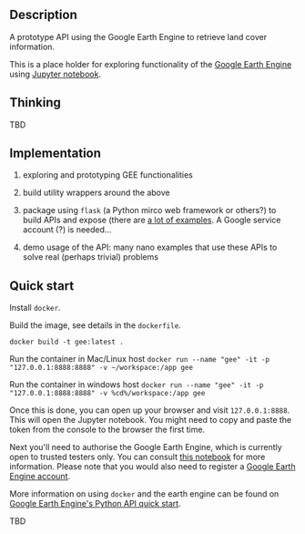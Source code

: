 ## Description

A prototype API using the Google Earth Engine to retrieve land cover information.

This is a place holder for exploring functionality of the [Google Earth Engine](https://earthengine.google.com) using [Jupyter notebook](https://jupyter.org).

## Thinking

TBD


## Implementation

1. exploring and prototyping GEE functionalities

2. build utility wrappers around the above

3. package using `flask` (a Python mirco web framework or others?) to build APIs and expose (there are [a lot of examples](https://github.com/google/earthengine-api/tree/master/demos). A Google service account (?) is needed...

4. demo usage of the API: many nano examples that use these APIs to solve real (perhaps trivial) problems


## Quick start

Install `docker`.

Build the image, see details in the `dockerfile`.

`docker build -t gee:latest .`

Run the container in Mac/Linux host
`docker run --name "gee" -it -p "127.0.0.1:8888:8888" -v ~/workspace:/app gee`

Run the container in windows host
`docker run --name "gee" -it -p "127.0.0.1:8888:8888" -v %cd%/workspace:/app gee`

Once this is done, you can open up your browser and visit `127.0.0.1:8888`. This will open the Jupyter notebook. You might need to copy and paste the token from the console to the browser the first time.

Next you'll need to authorise the Google Earth Engine, which is currently open to trusted testers only. You can consult [this notebook](https://github.com/google/earthengine-api/blob/master/python/examples/ipynb/authorize_notebook_server.ipynb) for more information.
Please note that you would also need to register a [Google Earth Engine account](https://code.earthengine.google.com/).

More information on using `docker` and the earth engine can be found on [Google Earth Engine's Python API quick start](https://developers.google.com/earth-engine/python_install-datalab-local).


TBD



